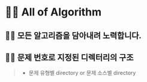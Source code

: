 # 🧑‍💻 All of Algorithm

## 🧑‍💻 모든 알고리즘을 담아내려 노력합니다.

## 🧑‍💻 문제 번호로 지정된 디렉터리의 구조

> - 문제 유형별 directory or 문제 소스별 directory
